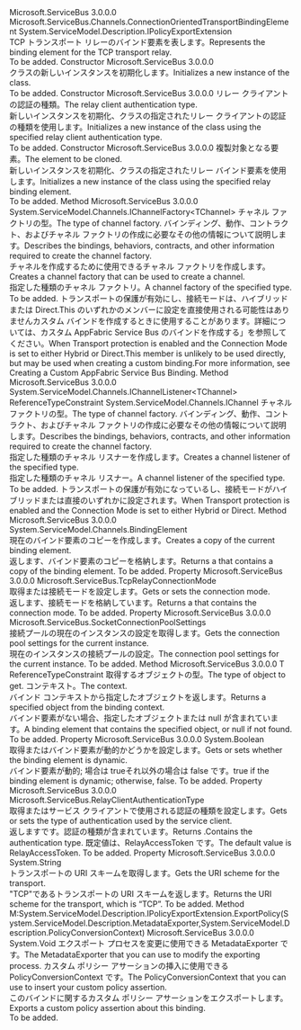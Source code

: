 <Type Name="TcpRelayTransportBindingElement" FullName="Microsoft.ServiceBus.TcpRelayTransportBindingElement">
  <TypeSignature Language="C#" Value="public class TcpRelayTransportBindingElement : Microsoft.ServiceBus.Channels.ConnectionOrientedTransportBindingElement, System.ServiceModel.Description.IPolicyExportExtension" />
  <TypeSignature Language="ILAsm" Value=".class public auto ansi beforefieldinit TcpRelayTransportBindingElement extends Microsoft.ServiceBus.Channels.ConnectionOrientedTransportBindingElement implements class System.ServiceModel.Description.IPolicyExportExtension" />
  <TypeSignature Language="DocId" Value="T:Microsoft.ServiceBus.TcpRelayTransportBindingElement" />
  <TypeSignature Language="VB.NET" Value="Public Class TcpRelayTransportBindingElement&#xA;Inherits ConnectionOrientedTransportBindingElement&#xA;Implements IPolicyExportExtension" />
  <TypeSignature Language="F#" Value="type TcpRelayTransportBindingElement = class&#xA;    inherit ConnectionOrientedTransportBindingElement&#xA;    interface IPolicyExportExtension" />
  <AssemblyInfo>
    <AssemblyName>Microsoft.ServiceBus</AssemblyName>
    <AssemblyVersion>3.0.0.0</AssemblyVersion>
  </AssemblyInfo>
  <Base>
    <BaseTypeName>Microsoft.ServiceBus.Channels.ConnectionOrientedTransportBindingElement</BaseTypeName>
  </Base>
  <Interfaces>
    <Interface>
      <InterfaceName>System.ServiceModel.Description.IPolicyExportExtension</InterfaceName>
    </Interface>
  </Interfaces>
  <Docs>
    <summary><span data-ttu-id="366f5-101">TCP トランスポート リレーのバインド要素を表します。</span><span class="sxs-lookup"><span data-stu-id="366f5-101">Represents the binding element for the TCP transport relay.</span></span> </summary>
    <remarks>To be added.</remarks>
  </Docs>
  <Members>
    <Member MemberName=".ctor">
      <MemberSignature Language="C#" Value="public TcpRelayTransportBindingElement ();" />
      <MemberSignature Language="ILAsm" Value=".method public hidebysig specialname rtspecialname instance void .ctor() cil managed" />
      <MemberSignature Language="DocId" Value="M:Microsoft.ServiceBus.TcpRelayTransportBindingElement.#ctor" />
      <MemberSignature Language="VB.NET" Value="Public Sub New ()" />
      <MemberType>Constructor</MemberType>
      <AssemblyInfo>
        <AssemblyName>Microsoft.ServiceBus</AssemblyName>
        <AssemblyVersion>3.0.0.0</AssemblyVersion>
      </AssemblyInfo>
      <Parameters />
      <Docs>
        <summary><span data-ttu-id="366f5-102"><see cref="T:Microsoft.ServiceBus.TcpRelayTransportBindingElement" /> クラスの新しいインスタンスを初期化します。</span><span class="sxs-lookup"><span data-stu-id="366f5-102">Initializes a new instance of the <see cref="T:Microsoft.ServiceBus.TcpRelayTransportBindingElement" /> class.</span></span> </summary>
        <remarks>To be added.</remarks>
      </Docs>
    </Member>
    <Member MemberName=".ctor">
      <MemberSignature Language="C#" Value="public TcpRelayTransportBindingElement (Microsoft.ServiceBus.RelayClientAuthenticationType relayClientAuthenticationType);" />
      <MemberSignature Language="ILAsm" Value=".method public hidebysig specialname rtspecialname instance void .ctor(valuetype Microsoft.ServiceBus.RelayClientAuthenticationType relayClientAuthenticationType) cil managed" />
      <MemberSignature Language="DocId" Value="M:Microsoft.ServiceBus.TcpRelayTransportBindingElement.#ctor(Microsoft.ServiceBus.RelayClientAuthenticationType)" />
      <MemberSignature Language="F#" Value="new Microsoft.ServiceBus.TcpRelayTransportBindingElement : Microsoft.ServiceBus.RelayClientAuthenticationType -&gt; Microsoft.ServiceBus.TcpRelayTransportBindingElement" Usage="new Microsoft.ServiceBus.TcpRelayTransportBindingElement relayClientAuthenticationType" />
      <MemberType>Constructor</MemberType>
      <AssemblyInfo>
        <AssemblyName>Microsoft.ServiceBus</AssemblyName>
        <AssemblyVersion>3.0.0.0</AssemblyVersion>
      </AssemblyInfo>
      <Parameters>
        <Parameter Name="relayClientAuthenticationType" Type="Microsoft.ServiceBus.RelayClientAuthenticationType" />
      </Parameters>
      <Docs>
        <param name="relayClientAuthenticationType"><span data-ttu-id="366f5-103">リレー クライアントの認証の種類。</span><span class="sxs-lookup"><span data-stu-id="366f5-103">The relay client authentication type.</span></span></param>
        <summary><span data-ttu-id="366f5-104">新しいインスタンスを初期化、<see cref="T:Microsoft.ServiceBus.TcpRelayTransportBindingElement" />クラスの指定されたリレー クライアントの認証の種類を使用します。</span><span class="sxs-lookup"><span data-stu-id="366f5-104">Initializes a new instance of the <see cref="T:Microsoft.ServiceBus.TcpRelayTransportBindingElement" /> class using the specified relay client authentication type.</span></span> </summary>
        <remarks>To be added.</remarks>
      </Docs>
    </Member>
    <Member MemberName=".ctor">
      <MemberSignature Language="C#" Value="protected TcpRelayTransportBindingElement (Microsoft.ServiceBus.TcpRelayTransportBindingElement elementToBeCloned);" />
      <MemberSignature Language="ILAsm" Value=".method familyhidebysig specialname rtspecialname instance void .ctor(class Microsoft.ServiceBus.TcpRelayTransportBindingElement elementToBeCloned) cil managed" />
      <MemberSignature Language="DocId" Value="M:Microsoft.ServiceBus.TcpRelayTransportBindingElement.#ctor(Microsoft.ServiceBus.TcpRelayTransportBindingElement)" />
      <MemberSignature Language="VB.NET" Value="Protected Sub New (elementToBeCloned As TcpRelayTransportBindingElement)" />
      <MemberSignature Language="F#" Value="new Microsoft.ServiceBus.TcpRelayTransportBindingElement : Microsoft.ServiceBus.TcpRelayTransportBindingElement -&gt; Microsoft.ServiceBus.TcpRelayTransportBindingElement" Usage="new Microsoft.ServiceBus.TcpRelayTransportBindingElement elementToBeCloned" />
      <MemberType>Constructor</MemberType>
      <AssemblyInfo>
        <AssemblyName>Microsoft.ServiceBus</AssemblyName>
        <AssemblyVersion>3.0.0.0</AssemblyVersion>
      </AssemblyInfo>
      <Parameters>
        <Parameter Name="elementToBeCloned" Type="Microsoft.ServiceBus.TcpRelayTransportBindingElement" />
      </Parameters>
      <Docs>
        <param name="elementToBeCloned"><span data-ttu-id="366f5-105">複製対象となる要素。</span><span class="sxs-lookup"><span data-stu-id="366f5-105">The element to be cloned.</span></span></param>
        <summary><span data-ttu-id="366f5-106">新しいインスタンスを初期化、<see cref="T:Microsoft.ServiceBus.TcpRelayTransportBindingElement" />クラスの指定されたリレー バインド要素を使用します。</span><span class="sxs-lookup"><span data-stu-id="366f5-106">Initializes a new instance of the <see cref="T:Microsoft.ServiceBus.TcpRelayTransportBindingElement" /> class using the specified relay binding element.</span></span> </summary>
        <remarks>To be added.</remarks>
      </Docs>
    </Member>
    <Member MemberName="BuildChannelFactory&lt;TChannel&gt;">
      <MemberSignature Language="C#" Value="public override System.ServiceModel.Channels.IChannelFactory&lt;TChannel&gt; BuildChannelFactory&lt;TChannel&gt; (System.ServiceModel.Channels.BindingContext context);" />
      <MemberSignature Language="ILAsm" Value=".method public hidebysig virtual instance class System.ServiceModel.Channels.IChannelFactory`1&lt;!!TChannel&gt; BuildChannelFactory&lt;TChannel&gt;(class System.ServiceModel.Channels.BindingContext context) cil managed" />
      <MemberSignature Language="DocId" Value="M:Microsoft.ServiceBus.TcpRelayTransportBindingElement.BuildChannelFactory``1(System.ServiceModel.Channels.BindingContext)" />
      <MemberSignature Language="VB.NET" Value="Public Overrides Function BuildChannelFactory(Of TChannel) (context As BindingContext) As IChannelFactory(Of TChannel)" />
      <MemberSignature Language="F#" Value="override this.BuildChannelFactory : System.ServiceModel.Channels.BindingContext -&gt; System.ServiceModel.Channels.IChannelFactory&lt;'Channel&gt;" Usage="tcpRelayTransportBindingElement.BuildChannelFactory context" />
      <MemberType>Method</MemberType>
      <AssemblyInfo>
        <AssemblyName>Microsoft.ServiceBus</AssemblyName>
        <AssemblyVersion>3.0.0.0</AssemblyVersion>
      </AssemblyInfo>
      <ReturnValue>
        <ReturnType>System.ServiceModel.Channels.IChannelFactory&lt;TChannel&gt;</ReturnType>
      </ReturnValue>
      <TypeParameters>
        <TypeParameter Name="TChannel" />
      </TypeParameters>
      <Parameters>
        <Parameter Name="context" Type="System.ServiceModel.Channels.BindingContext" />
      </Parameters>
      <Docs>
        <typeparam name="TChannel"> <span data-ttu-id="366f5-107">チャネル ファクトリの型。</span><span class="sxs-lookup"><span data-stu-id="366f5-107">The type of channel factory.</span></span> </typeparam>
        <param name="context"> <span data-ttu-id="366f5-108">バインディング、動作、コントラクト、およびチャネル ファクトリの作成に必要なその他の情報について説明します。</span><span class="sxs-lookup"><span data-stu-id="366f5-108">Describes the bindings, behaviors, contracts, and other information required to create the channel factory.</span></span></param>
        <summary><span data-ttu-id="366f5-109">チャネルを作成するために使用できるチャネル ファクトリを作成します。</span><span class="sxs-lookup"><span data-stu-id="366f5-109">Creates a channel factory that can be used to create a channel.</span></span></summary>
        <returns><span data-ttu-id="366f5-110">指定した種類のチャネル ファクトリ。</span><span class="sxs-lookup"><span data-stu-id="366f5-110">A channel factory of the specified type.</span></span></returns>
        <remarks>To be added.</remarks>
        <exception cref="T:System.InvalidOperationException"> <span data-ttu-id="366f5-111">トランスポートの保護が有効にし、接続モードは、ハイブリッドまたは Direct.This のいずれかのメンバーに設定を直接使用される可能性はありませんカスタム バインドを作成するときに使用することがあります。詳細については、カスタム AppFabric Service Bus のバインドを作成する」を参照してください。</span><span class="sxs-lookup"><span data-stu-id="366f5-111">When Transport protection is enabled and the Connection Mode is set to either Hybrid or Direct.This member is unlikely to be used directly, but may be used when creating a custom binding.For more information, see Creating a Custom AppFabric Service Bus Binding.</span></span></exception>
      </Docs>
    </Member>
    <Member MemberName="BuildChannelListener&lt;TChannel&gt;">
      <MemberSignature Language="C#" Value="public override System.ServiceModel.Channels.IChannelListener&lt;TChannel&gt; BuildChannelListener&lt;TChannel&gt; (System.ServiceModel.Channels.BindingContext context) where TChannel : class, System.ServiceModel.Channels.IChannel;" />
      <MemberSignature Language="ILAsm" Value=".method public hidebysig virtual instance class System.ServiceModel.Channels.IChannelListener`1&lt;!!TChannel&gt; BuildChannelListener&lt;class (class System.ServiceModel.Channels.IChannel) TChannel&gt;(class System.ServiceModel.Channels.BindingContext context) cil managed" />
      <MemberSignature Language="DocId" Value="M:Microsoft.ServiceBus.TcpRelayTransportBindingElement.BuildChannelListener``1(System.ServiceModel.Channels.BindingContext)" />
      <MemberSignature Language="VB.NET" Value="Public Overrides Function BuildChannelListener(Of TChannel As {Class, IChannel}) (context As BindingContext) As IChannelListener(Of TChannel)" />
      <MemberSignature Language="F#" Value="override this.BuildChannelListener : System.ServiceModel.Channels.BindingContext -&gt; System.ServiceModel.Channels.IChannelListener&lt;'Channel (requires 'Channel : null and 'Channel :&gt; System.ServiceModel.Channels.IChannel)&gt; (requires 'Channel : null and 'Channel :&gt; System.ServiceModel.Channels.IChannel)" Usage="tcpRelayTransportBindingElement.BuildChannelListener context" />
      <MemberType>Method</MemberType>
      <AssemblyInfo>
        <AssemblyName>Microsoft.ServiceBus</AssemblyName>
        <AssemblyVersion>3.0.0.0</AssemblyVersion>
      </AssemblyInfo>
      <ReturnValue>
        <ReturnType>System.ServiceModel.Channels.IChannelListener&lt;TChannel&gt;</ReturnType>
      </ReturnValue>
      <TypeParameters>
        <TypeParameter Name="TChannel">
          <Constraints>
            <ParameterAttribute>ReferenceTypeConstraint</ParameterAttribute>
            <InterfaceName>System.ServiceModel.Channels.IChannel</InterfaceName>
          </Constraints>
        </TypeParameter>
      </TypeParameters>
      <Parameters>
        <Parameter Name="context" Type="System.ServiceModel.Channels.BindingContext" />
      </Parameters>
      <Docs>
        <typeparam name="TChannel"> <span data-ttu-id="366f5-112">チャネル ファクトリの型。</span><span class="sxs-lookup"><span data-stu-id="366f5-112">The type of channel factory.</span></span> </typeparam>
        <param name="context"> <span data-ttu-id="366f5-113">バインディング、動作、コントラクト、およびチャネル ファクトリの作成に必要なその他の情報について説明します。</span><span class="sxs-lookup"><span data-stu-id="366f5-113">Describes the bindings, behaviors, contracts, and other information required to create the channel factory.</span></span></param>
        <summary><span data-ttu-id="366f5-114">指定した種類のチャネル リスナーを作成します。</span><span class="sxs-lookup"><span data-stu-id="366f5-114">Creates a channel listener of the specified type.</span></span></summary>
        <returns><span data-ttu-id="366f5-115">指定した種類のチャネル リスナー。</span><span class="sxs-lookup"><span data-stu-id="366f5-115">A channel listener of the specified type.</span></span></returns>
        <remarks>To be added.</remarks>
        <exception cref="T:System.InvalidOperationException"> <span data-ttu-id="366f5-116">トランスポートの保護が有効になっているし、接続モードがハイブリッドまたは直接のいずれかに設定されます。</span><span class="sxs-lookup"><span data-stu-id="366f5-116">When Transport protection is enabled and the Connection Mode is set to either Hybrid or Direct.</span></span></exception>
      </Docs>
    </Member>
    <Member MemberName="Clone">
      <MemberSignature Language="C#" Value="public override System.ServiceModel.Channels.BindingElement Clone ();" />
      <MemberSignature Language="ILAsm" Value=".method public hidebysig virtual instance class System.ServiceModel.Channels.BindingElement Clone() cil managed" />
      <MemberSignature Language="DocId" Value="M:Microsoft.ServiceBus.TcpRelayTransportBindingElement.Clone" />
      <MemberSignature Language="VB.NET" Value="Public Overrides Function Clone () As BindingElement" />
      <MemberSignature Language="F#" Value="override this.Clone : unit -&gt; System.ServiceModel.Channels.BindingElement" Usage="tcpRelayTransportBindingElement.Clone " />
      <MemberType>Method</MemberType>
      <AssemblyInfo>
        <AssemblyName>Microsoft.ServiceBus</AssemblyName>
        <AssemblyVersion>3.0.0.0</AssemblyVersion>
      </AssemblyInfo>
      <ReturnValue>
        <ReturnType>System.ServiceModel.Channels.BindingElement</ReturnType>
      </ReturnValue>
      <Parameters />
      <Docs>
        <summary><span data-ttu-id="366f5-117">現在のバインド要素のコピーを作成します。</span><span class="sxs-lookup"><span data-stu-id="366f5-117">Creates a copy of the current binding element.</span></span></summary>
        <returns><span data-ttu-id="366f5-118">返します、<see cref="T:System.ServiceModel.Channels.BindingElement" />バインド要素のコピーを格納します。</span><span class="sxs-lookup"><span data-stu-id="366f5-118">Returns a <see cref="T:System.ServiceModel.Channels.BindingElement" /> that contains a copy of the binding element.</span></span></returns>
        <remarks>To be added.</remarks>
      </Docs>
    </Member>
    <Member MemberName="ConnectionMode">
      <MemberSignature Language="C#" Value="public Microsoft.ServiceBus.TcpRelayConnectionMode ConnectionMode { get; set; }" />
      <MemberSignature Language="ILAsm" Value=".property instance valuetype Microsoft.ServiceBus.TcpRelayConnectionMode ConnectionMode" />
      <MemberSignature Language="DocId" Value="P:Microsoft.ServiceBus.TcpRelayTransportBindingElement.ConnectionMode" />
      <MemberSignature Language="VB.NET" Value="Public Property ConnectionMode As TcpRelayConnectionMode" />
      <MemberSignature Language="F#" Value="member this.ConnectionMode : Microsoft.ServiceBus.TcpRelayConnectionMode with get, set" Usage="Microsoft.ServiceBus.TcpRelayTransportBindingElement.ConnectionMode" />
      <MemberType>Property</MemberType>
      <AssemblyInfo>
        <AssemblyName>Microsoft.ServiceBus</AssemblyName>
        <AssemblyVersion>3.0.0.0</AssemblyVersion>
      </AssemblyInfo>
      <ReturnValue>
        <ReturnType>Microsoft.ServiceBus.TcpRelayConnectionMode</ReturnType>
      </ReturnValue>
      <Docs>
        <summary><span data-ttu-id="366f5-119">取得または接続モードを設定します。</span><span class="sxs-lookup"><span data-stu-id="366f5-119">Gets or sets the connection mode.</span></span></summary>
        <value><span data-ttu-id="366f5-120">返します、<see cref="T:Microsoft.ServiceBus.TcpRelayConnectionMode" />接続モードを格納しています。</span><span class="sxs-lookup"><span data-stu-id="366f5-120">Returns a <see cref="T:Microsoft.ServiceBus.TcpRelayConnectionMode" /> that contains the connection mode.</span></span></value>
        <remarks>To be added.</remarks>
      </Docs>
    </Member>
    <Member MemberName="ConnectionPoolSettings">
      <MemberSignature Language="C#" Value="public Microsoft.ServiceBus.SocketConnectionPoolSettings ConnectionPoolSettings { get; }" />
      <MemberSignature Language="ILAsm" Value=".property instance class Microsoft.ServiceBus.SocketConnectionPoolSettings ConnectionPoolSettings" />
      <MemberSignature Language="DocId" Value="P:Microsoft.ServiceBus.TcpRelayTransportBindingElement.ConnectionPoolSettings" />
      <MemberSignature Language="VB.NET" Value="Public ReadOnly Property ConnectionPoolSettings As SocketConnectionPoolSettings" />
      <MemberSignature Language="F#" Value="member this.ConnectionPoolSettings : Microsoft.ServiceBus.SocketConnectionPoolSettings" Usage="Microsoft.ServiceBus.TcpRelayTransportBindingElement.ConnectionPoolSettings" />
      <MemberType>Property</MemberType>
      <AssemblyInfo>
        <AssemblyName>Microsoft.ServiceBus</AssemblyName>
        <AssemblyVersion>3.0.0.0</AssemblyVersion>
      </AssemblyInfo>
      <ReturnValue>
        <ReturnType>Microsoft.ServiceBus.SocketConnectionPoolSettings</ReturnType>
      </ReturnValue>
      <Docs>
        <summary><span data-ttu-id="366f5-121">接続プールの現在のインスタンスの設定を取得します。</span><span class="sxs-lookup"><span data-stu-id="366f5-121">Gets the connection pool settings for the current instance.</span></span></summary>
        <value><span data-ttu-id="366f5-122">現在のインスタンスの接続プールの設定。</span><span class="sxs-lookup"><span data-stu-id="366f5-122">The connection pool settings for the current instance.</span></span></value>
        <remarks>To be added.</remarks>
      </Docs>
    </Member>
    <Member MemberName="GetProperty&lt;T&gt;">
      <MemberSignature Language="C#" Value="public override T GetProperty&lt;T&gt; (System.ServiceModel.Channels.BindingContext context) where T : class;" />
      <MemberSignature Language="ILAsm" Value=".method public hidebysig virtual instance !!T GetProperty&lt;class T&gt;(class System.ServiceModel.Channels.BindingContext context) cil managed" />
      <MemberSignature Language="DocId" Value="M:Microsoft.ServiceBus.TcpRelayTransportBindingElement.GetProperty``1(System.ServiceModel.Channels.BindingContext)" />
      <MemberSignature Language="VB.NET" Value="Public Overrides Function GetProperty(Of T As Class) (context As BindingContext) As T" />
      <MemberSignature Language="F#" Value="override this.GetProperty : System.ServiceModel.Channels.BindingContext -&gt; 'T (requires 'T : null)" Usage="tcpRelayTransportBindingElement.GetProperty context" />
      <MemberType>Method</MemberType>
      <AssemblyInfo>
        <AssemblyName>Microsoft.ServiceBus</AssemblyName>
        <AssemblyVersion>3.0.0.0</AssemblyVersion>
      </AssemblyInfo>
      <ReturnValue>
        <ReturnType>T</ReturnType>
      </ReturnValue>
      <TypeParameters>
        <TypeParameter Name="T">
          <Constraints>
            <ParameterAttribute>ReferenceTypeConstraint</ParameterAttribute>
          </Constraints>
        </TypeParameter>
      </TypeParameters>
      <Parameters>
        <Parameter Name="context" Type="System.ServiceModel.Channels.BindingContext" />
      </Parameters>
      <Docs>
        <typeparam name="T"> <span data-ttu-id="366f5-123">取得するオブジェクトの型。</span><span class="sxs-lookup"><span data-stu-id="366f5-123">The type of object to get.</span></span> </typeparam>
        <param name="context"> <span data-ttu-id="366f5-124">コンテキスト。</span><span class="sxs-lookup"><span data-stu-id="366f5-124">The context.</span></span> </param>
        <summary><span data-ttu-id="366f5-125">バインド コンテキストから指定したオブジェクトを返します。</span><span class="sxs-lookup"><span data-stu-id="366f5-125">Returns a specified object from the binding context.</span></span></summary>
        <returns><span data-ttu-id="366f5-126">バインド要素がない場合、指定したオブジェクトまたは null が含まれています。</span><span class="sxs-lookup"><span data-stu-id="366f5-126">A binding element that contains the specified object, or null if not found.</span></span></returns>
        <remarks>To be added.</remarks>
      </Docs>
    </Member>
    <Member MemberName="IsDynamic">
      <MemberSignature Language="C#" Value="public bool IsDynamic { get; set; }" />
      <MemberSignature Language="ILAsm" Value=".property instance bool IsDynamic" />
      <MemberSignature Language="DocId" Value="P:Microsoft.ServiceBus.TcpRelayTransportBindingElement.IsDynamic" />
      <MemberSignature Language="VB.NET" Value="Public Property IsDynamic As Boolean" />
      <MemberSignature Language="F#" Value="member this.IsDynamic : bool with get, set" Usage="Microsoft.ServiceBus.TcpRelayTransportBindingElement.IsDynamic" />
      <MemberType>Property</MemberType>
      <AssemblyInfo>
        <AssemblyName>Microsoft.ServiceBus</AssemblyName>
        <AssemblyVersion>3.0.0.0</AssemblyVersion>
      </AssemblyInfo>
      <ReturnValue>
        <ReturnType>System.Boolean</ReturnType>
      </ReturnValue>
      <Docs>
        <summary><span data-ttu-id="366f5-127">取得またはバインド要素が動的かどうかを設定します。</span><span class="sxs-lookup"><span data-stu-id="366f5-127">Gets or sets whether the binding element is dynamic.</span></span></summary>
        <value><span data-ttu-id="366f5-128">バインド要素が動的; 場合は trueそれ以外の場合は false です。</span><span class="sxs-lookup"><span data-stu-id="366f5-128">true if the binding element is dynamic; otherwise, false.</span></span></value>
        <remarks>To be added.</remarks>
      </Docs>
    </Member>
    <Member MemberName="RelayClientAuthenticationType">
      <MemberSignature Language="C#" Value="public Microsoft.ServiceBus.RelayClientAuthenticationType RelayClientAuthenticationType { get; set; }" />
      <MemberSignature Language="ILAsm" Value=".property instance valuetype Microsoft.ServiceBus.RelayClientAuthenticationType RelayClientAuthenticationType" />
      <MemberSignature Language="DocId" Value="P:Microsoft.ServiceBus.TcpRelayTransportBindingElement.RelayClientAuthenticationType" />
      <MemberSignature Language="VB.NET" Value="Public Property RelayClientAuthenticationType As RelayClientAuthenticationType" />
      <MemberSignature Language="F#" Value="member this.RelayClientAuthenticationType : Microsoft.ServiceBus.RelayClientAuthenticationType with get, set" Usage="Microsoft.ServiceBus.TcpRelayTransportBindingElement.RelayClientAuthenticationType" />
      <MemberType>Property</MemberType>
      <AssemblyInfo>
        <AssemblyName>Microsoft.ServiceBus</AssemblyName>
        <AssemblyVersion>3.0.0.0</AssemblyVersion>
      </AssemblyInfo>
      <ReturnValue>
        <ReturnType>Microsoft.ServiceBus.RelayClientAuthenticationType</ReturnType>
      </ReturnValue>
      <Docs>
        <summary><span data-ttu-id="366f5-129">取得またはサービス クライアントで使用される認証の種類を設定します。</span><span class="sxs-lookup"><span data-stu-id="366f5-129">Gets or sets the type of authentication used by the service client.</span></span></summary>
        <value><span data-ttu-id="366f5-130">返します<see cref="T:Microsoft.ServiceBus.RelayClientAuthenticationType" />です。認証の種類が含まれています。</span><span class="sxs-lookup"><span data-stu-id="366f5-130">Returns <see cref="T:Microsoft.ServiceBus.RelayClientAuthenticationType" />.Contains the authentication type.</span></span> <span data-ttu-id="366f5-131">既定値は、RelayAccessToken です。</span><span class="sxs-lookup"><span data-stu-id="366f5-131">The default value is RelayAccessToken.</span></span></value>
        <remarks>To be added.</remarks>
      </Docs>
    </Member>
    <Member MemberName="Scheme">
      <MemberSignature Language="C#" Value="public override string Scheme { get; }" />
      <MemberSignature Language="ILAsm" Value=".property instance string Scheme" />
      <MemberSignature Language="DocId" Value="P:Microsoft.ServiceBus.TcpRelayTransportBindingElement.Scheme" />
      <MemberSignature Language="VB.NET" Value="Public Overrides ReadOnly Property Scheme As String" />
      <MemberSignature Language="F#" Value="member this.Scheme : string" Usage="Microsoft.ServiceBus.TcpRelayTransportBindingElement.Scheme" />
      <MemberType>Property</MemberType>
      <AssemblyInfo>
        <AssemblyName>Microsoft.ServiceBus</AssemblyName>
        <AssemblyVersion>3.0.0.0</AssemblyVersion>
      </AssemblyInfo>
      <ReturnValue>
        <ReturnType>System.String</ReturnType>
      </ReturnValue>
      <Docs>
        <summary><span data-ttu-id="366f5-132">トランスポートの URI スキームを取得します。</span><span class="sxs-lookup"><span data-stu-id="366f5-132">Gets the URI scheme for the transport.</span></span></summary>
        <value><span data-ttu-id="366f5-133">"TCP"であるトランスポートの URI スキームを返します。</span><span class="sxs-lookup"><span data-stu-id="366f5-133">Returns the URI scheme for the transport, which is “TCP”.</span></span></value>
        <remarks>To be added.</remarks>
      </Docs>
    </Member>
    <Member MemberName="System.ServiceModel.Description.IPolicyExportExtension.ExportPolicy">
      <MemberSignature Language="C#" Value="void IPolicyExportExtension.ExportPolicy (System.ServiceModel.Description.MetadataExporter exporter, System.ServiceModel.Description.PolicyConversionContext context);" />
      <MemberSignature Language="ILAsm" Value=".method hidebysig newslot virtual instance void System.ServiceModel.Description.IPolicyExportExtension.ExportPolicy(class System.ServiceModel.Description.MetadataExporter exporter, class System.ServiceModel.Description.PolicyConversionContext context) cil managed" />
      <MemberSignature Language="DocId" Value="M:Microsoft.ServiceBus.TcpRelayTransportBindingElement.System#ServiceModel#Description#IPolicyExportExtension#ExportPolicy(System.ServiceModel.Description.MetadataExporter,System.ServiceModel.Description.PolicyConversionContext)" />
      <MemberSignature Language="VB.NET" Value="Sub ExportPolicy (exporter As MetadataExporter, context As PolicyConversionContext) Implements IPolicyExportExtension.ExportPolicy" />
      <MemberType>Method</MemberType>
      <Implements>
        <InterfaceMember>M:System.ServiceModel.Description.IPolicyExportExtension.ExportPolicy(System.ServiceModel.Description.MetadataExporter,System.ServiceModel.Description.PolicyConversionContext)</InterfaceMember>
      </Implements>
      <AssemblyInfo>
        <AssemblyName>Microsoft.ServiceBus</AssemblyName>
        <AssemblyVersion>3.0.0.0</AssemblyVersion>
      </AssemblyInfo>
      <ReturnValue>
        <ReturnType>System.Void</ReturnType>
      </ReturnValue>
      <Parameters>
        <Parameter Name="exporter" Type="System.ServiceModel.Description.MetadataExporter" />
        <Parameter Name="context" Type="System.ServiceModel.Description.PolicyConversionContext" />
      </Parameters>
      <Docs>
        <param name="exporter"><span data-ttu-id="366f5-134">エクスポート プロセスを変更に使用できる MetadataExporter です。</span><span class="sxs-lookup"><span data-stu-id="366f5-134">The MetadataExporter that you can use to modify the exporting process.</span></span></param>
        <param name="context"><span data-ttu-id="366f5-135">カスタム ポリシー アサーションの挿入に使用できる PolicyConversionContext です。</span><span class="sxs-lookup"><span data-stu-id="366f5-135">The PolicyConversionContext that you can use to insert your custom policy assertion.</span></span></param>
        <summary>
            <span data-ttu-id="366f5-136">このバインドに関するカスタム ポリシー アサーションをエクスポートします。</span><span class="sxs-lookup"><span data-stu-id="366f5-136">Exports a custom policy assertion about this binding.</span></span>
            </summary>
        <remarks>To be added.</remarks>
      </Docs>
    </Member>
  </Members>
</Type>
